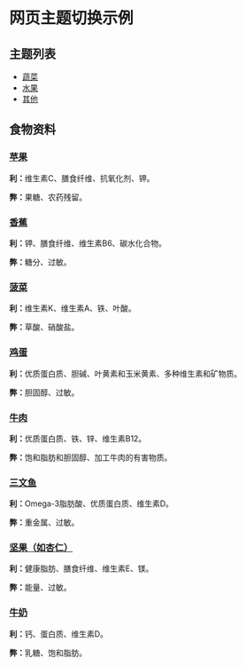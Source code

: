 
# 网页主题切换示例

## 主题列表

- [蔬菜](#蔬菜)
- [水果](#水果)
- [其他](#其他)

<div id="content">
  </div>

## 食物资料

<div id="food-data">
  <div class="food-item" data-name="苹果">
    <h3><a href="#apple-page">苹果</a></h3>
    <p><strong>利：</strong>维生素C、膳食纤维、抗氧化剂、钾。</p>
    <p><strong>弊：</strong>果糖、农药残留。</p>
  </div>
  <div class="food-item" data-name="香蕉">
    <h3><a href="#banana-page">香蕉</a></h3>
    <p><strong>利：</strong>钾、膳食纤维、维生素B6、碳水化合物。</p>
    <p><strong>弊：</strong>糖分、过敏。</p>
  </div>
  <div class="food-item" data-name="菠菜">
    <h3><a href="#spinach-page">菠菜</a></h3>
    <p><strong>利：</strong>维生素K、维生素A、铁、叶酸。</p>
    <p><strong>弊：</strong>草酸、硝酸盐。</p>
  </div>
  <div class="food-item" data-name="鸡蛋">
    <h3><a href="#egg-page">鸡蛋</a></h3>
    <p><strong>利：</strong>优质蛋白质、胆碱、叶黄素和玉米黄素、多种维生素和矿物质。</p>
    <p><strong>弊：</strong>胆固醇、过敏。</p>
  </div>
    <div class="food-item" data-name="牛肉">
    <h3><a href="#beef-page">牛肉</a></h3>
    <p><strong>利：</strong>优质蛋白质、铁、锌、维生素B12。</p>
    <p><strong>弊：</strong>饱和脂肪和胆固醇、加工牛肉的有害物质。</p>
  </div>
    <div class="food-item" data-name="三文鱼">
    <h3><a href="#salmon-page">三文鱼</a></h3>
    <p><strong>利：</strong>Omega-3脂肪酸、优质蛋白质、维生素D。</p>
    <p><strong>弊：</strong>重金属、过敏。</p>
  </div>
    <div class="food-item" data-name="坚果">
    <h3><a href="#nut-page">坚果（如杏仁）</a></h3>
    <p><strong>利：</strong>健康脂肪、膳食纤维、维生素E、镁。</p>
    <p><strong>弊：</strong>能量、过敏。</p>
  </div>
    <div class="food-item" data-name="牛奶">
    <h3><a href="#milk-page">牛奶</a></h3>
    <p><strong>利：</strong>钙、蛋白质、维生素D。</p>
    <p><strong>弊：</strong>乳糖、饱和脂肪。</p>
  </div>
</div>

<script> 
 function loadTheme(themeId, targetDivId) {
  let contentDiv = document.getElementById(targetDivId);
  let themeContent = '';

  switch (themeId) {
    case '蔬菜':
       themeContent = `
         <h2>蔬菜</h2>
         <ul>
          <li><a href="#蔬菜-Asparagus (芦笋)" onclick="loadSubTheme('蔬菜-Asparagus (芦笋)'); return right;">Asparagus (芦笋)</a></li>
          <li><a href="#蔬菜-子主题二" onclick="loadSubTheme('蔬菜-子主题二'); return false;">根茎类</a></li>
         </ul>
        <div id="subContent">
          </div>
      `;
      break;
    case '水果':
      themeContent = `
          <h2>水果</h2>
          <ul>
            <li><a href="#水果-苹果" onclick="loadSubTheme('水果-苹果'); return false;">苹果</a></li>
             <li><a href="#水果-子主题二" onclick="loadSubTheme('水果-子主题二'); return false;">浆果类</a></li>
          </ul>
            <div id="subContent">
            </div>
        `;
      break;
    case '其他':
      themeContent = `
          <h2>其他</h2>
          <ul>
            <li><a href="#其他-子主题一" onclick="loadSubTheme('其他-子主题一'); return false;">坚果类</a></li>
            <li><a href="#其他-子主题二" onclick="loadSubTheme('其他-子主题二'); return false;">菌菇类</a></li>
          </ul>
            <div id="subContent">
            </div>
        `;
      break;
    default:
      themeContent = '<p>请选择一个主题。</p>';
  }

  contentDiv.innerHTML = themeContent;
}

    contentDiv.innerHTML = themeContent;
  }

  function loadSubTheme(subThemeId) {
    let subContentDiv = document.getElementById('subContent');
    let subThemeContent = '';

    switch (subThemeId) {
      case '蔬菜-子主题一':
        subThemeContent = '<p>蔬菜的叶菜类内容。</p>';
        break;
      case '蔬菜-子主题二':
        subThemeContent = '<p>蔬菜的根茎类内容。</p>';
        break;
      case '水果-子主题一':
        subThemeContent = '<p>水果的柑橘类内容。</p>';
        break;
      case '水果-子主题二':
        subThemeContent = '<p>水果的浆果类内容。</p>';
        break;
      case '其他-子主题一':
        subThemeContent = '<p>其他的坚果类内容。</p>';
        break;
      case '其他-子主题二':
        subThemeContent = '<p>其他的菌菇类内容。</p>';
        break;
      default:
        subThemeContent = '<p>请选择一个子主题。</p>';
    }

    subContentDiv.innerHTML = subThemeContent;
  }



  // 初始加载第一个主题
  loadTheme('水果');
  loadTheme('蔬菜');
  loadTheme('其他');
</script>
